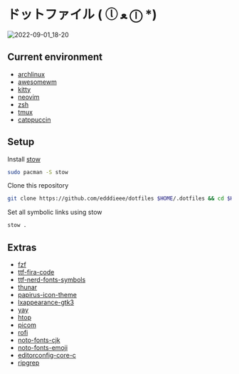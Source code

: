 # ドットファイル  ( ⓛ ﻌ ⓛ *)

![2022-09-01_18-20](https://user-images.githubusercontent.com/9718665/188033580-bdfff501-9f60-4da9-9f65-5d416c3bfe4f.png)

## Current environment

- [archlinux](https://archlinux.org/)
- [awesomewm](https://awesomewm.org/)
- [kitty](https://sw.kovidgoyal.net/kitty/)
- [neovim](https://neovim.io)
- [zsh](https://ohmyz.sh/)
- [tmux](https://github.com/tmux/tmux/wiki)
- [catppuccin](https://github.com/catppuccin/catppuccin)

## Setup

Install [stow](https://www.gnu.org/software/stow/)

```sh
sudo pacman -S stow
```

Clone this repository

```sh
git clone https://github.com/edddieee/dotfiles $HOME/.dotfiles && cd $HOME/.dotfiles
```

Set all symbolic links using stow

```sh
stow .
```

## Extras

- [fzf](https://wiki.archlinux.org/title/fzf)
- [ttf-fira-code](https://github.com/tonsky/FiraCode)
- [ttf-nerd-fonts-symbols](https://archlinux.org/packages/community/any/ttf-nerd-fonts-symbols/)
- [thunar](https://wiki.archlinux.org/title/thunar)
- [papirus-icon-theme](https://github.com/PapirusDevelopmentTeam/papirus-icon-theme)
- [lxappearance-gtk3](https://wiki.archlinux.org/title/GTK)
- [yay](https://github.com/Jguer/yay)
- [htop](https://archlinux.org/packages/extra/x86_64/htop/)
- [picom](https://wiki.archlinux.org/title/Picom)
- [rofi](https://wiki.archlinux.org/title/rofi)
- [noto-fonts-cjk](https://archlinux.org/packages/extra/any/noto-fonts-cjk/)
- [noto-fonts-emoji](https://archlinux.org/packages/extra/any/noto-fonts-emoji/)
- [editorconfig-core-c](https://archlinux.org/packages/extra/x86_64/editorconfig-core-c/)
- [ripgrep](https://github.com/BurntSushi/ripgrep#installation)
